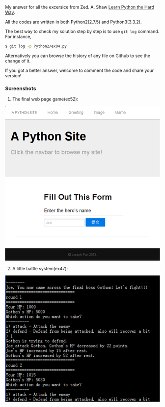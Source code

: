 My answer for all the excersice from Zed. A. Shaw [Learn Python the Hard Way](http://learnpythonthehardway.org/).

All the codes are  written in both Python2(2.7.5) and Python3(3.3.2).

The best way to check my solution step by step is to use `git log` command. For instance,

``` sh
$ git log -p Python2/ex04.py
```

Alternatively you can browse the history of any file on Github to see the change of it.

If you got a better answer, welcome to comment the code and share your version!

### Screenshots ###

1. The final web page game(ex52):

![](./media/game.png)

2. A little battle system(ex47):

![](./media/battle.png)

